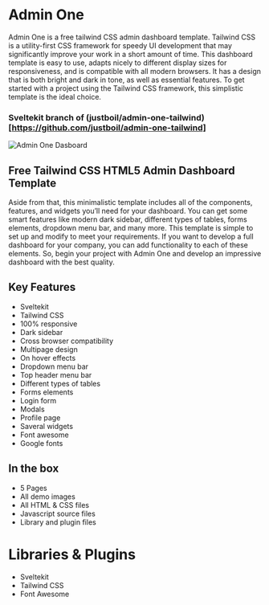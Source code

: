 # Admin One

Admin One is a free tailwind CSS admin dashboard template. Tailwind CSS is a utility-first CSS framework for speedy UI development that may significantly improve your work in a short amount of time. This dashboard template is easy to use, adapts nicely to different display sizes for responsiveness, and is compatible with all modern browsers. It has a design that is both bright and dark in tone, as well as essential features. To get started with a project using the Tailwind CSS framework, this simplistic template is the ideal choice.

### Sveltekit branch of (justboil/admin-one-tailwind) [https://github.com/justboil/admin-one-tailwind]

![Admin One Dasboard](https://ibb.co/RShnRjb)

## Free Tailwind CSS HTML5 Admin Dashboard Template

Aside from that, this minimalistic template includes all of the components, features, and widgets you’ll need for your dashboard. You can get some smart features like modern dark sidebar, different types of tables, forms elements, dropdown menu bar, and many more. This template is simple to set up and modify to meet your requirements. If you want to develop a full dashboard for your company, you can add functionality to each of these elements. So, begin your project with Admin One and develop an impressive dashboard with the best quality.

## Key Features

- Sveltekit
- Tailwind CSS
- 100% responsive
- Dark sidebar
- Cross browser compatibility
- Multipage design
- On hover effects
- Dropdown menu bar
- Top header menu bar
- Different types of tables
- Forms elements
- Login form
- Modals
- Profile page
- Saveral widgets
- Font awesome
- Google fonts

## In the box

- 5 Pages
- All demo images
- All HTML & CSS files
- Javascript source files
- Library and plugin files

# Libraries & Plugins

- Sveltekit
- Tailwind CSS
- Font Awesome
